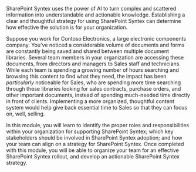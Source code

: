 SharePoint Syntex uses the power of AI to turn complex and scattered information into understandable and actionable knowledge. Establishing a clear and thoughtful strategy for using SharePoint Syntex can determine how effective the solution is for your organization.

Suppose you work for Contoso Electronics, a large electronic components company. You've noticed a considerable volume of documents and forms are constantly being saved and shared between multiple document libraries. Several team members in your organization are accessing these documents, from directors and managers to Sales staff and technicians. While each  team is spending a growing number of hours searching and browsing this content to find what they need, the impact has been _particularly_ noticeable for Sales, who are spending more time searching through these libraries looking for sales contracts, purchase orders, and other important documents, instead of spending much-needed time directly in front of clients. Implementing a more organized, thoughtful content system would help give back essential time to Sales so that they can focus on, well, selling.

In this module, you will learn to identify the proper roles and responsibilities within your organization for supporting SharePoint Syntex; which key stakeholders should be involved in SharePoint Syntex adoption; and how your team can align on a strategy for SharePoint Syntex. Once completed with this module, you will be able to organize your team for an effective SharePoint Syntex rollout, and develop an actionable SharePoint Syntex strategy.
